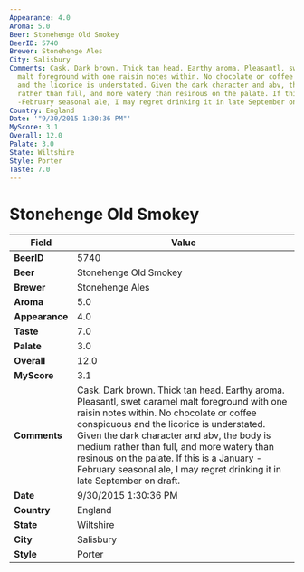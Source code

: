```yaml
---
Appearance: 4.0
Aroma: 5.0
Beer: Stonehenge Old Smokey
BeerID: 5740
Brewer: Stonehenge Ales
City: Salisbury
Comments: Cask. Dark brown. Thick tan head. Earthy aroma. Pleasantl, swet caramel
  malt foreground with one raisin notes within. No chocolate or coffee conspicuous
  and the licorice is understated. Given the dark character and abv, the body is medium
  rather than full, and more watery than resinous on the palate. If this is a January
  -February seasonal ale, I may regret drinking it in late September on draft.
Country: England
Date: '"9/30/2015 1:30:36 PM"'
MyScore: 3.1
Overall: 12.0
Palate: 3.0
State: Wiltshire
Style: Porter
Taste: 7.0
---
```


# Stonehenge Old Smokey

| Field         | Value |
|---------------|-------|
| **BeerID** | 5740 |
| **Beer** | Stonehenge Old Smokey |
| **Brewer** | Stonehenge Ales |
| **Aroma** | 5.0 |
| **Appearance** | 4.0 |
| **Taste** | 7.0 |
| **Palate** | 3.0 |
| **Overall** | 12.0 |
| **MyScore** | 3.1 |
| **Comments** | Cask. Dark brown. Thick tan head. Earthy aroma. Pleasantl, swet caramel malt foreground with one raisin notes within. No chocolate or coffee conspicuous and the licorice is understated. Given the dark character and abv, the body is medium rather than full, and more watery than resinous on the palate. If this is a January -February seasonal ale, I may regret drinking it in late September on draft. |
| **Date** | 9/30/2015 1:30:36 PM |
| **Country** | England |
| **State** | Wiltshire |
| **City** | Salisbury |
| **Style** | Porter |
